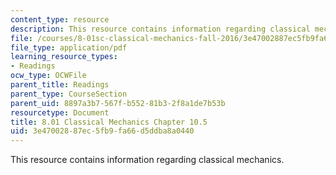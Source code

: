 ```yaml
---
content_type: resource
description: This resource contains information regarding classical mechanics.
file: /courses/8-01sc-classical-mechanics-fall-2016/3e47002887ec5fb9fa66d5ddba8a0440_MIT8_01F16_example10.5.pdf
file_type: application/pdf
learning_resource_types:
- Readings
ocw_type: OCWFile
parent_title: Readings
parent_type: CourseSection
parent_uid: 8897a3b7-567f-b552-81b3-2f8a1de7b53b
resourcetype: Document
title: 8.01 Classical Mechanics Chapter 10.5
uid: 3e470028-87ec-5fb9-fa66-d5ddba8a0440
---
```

This resource contains information regarding classical mechanics.